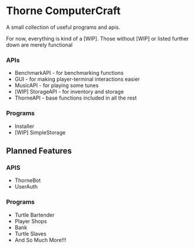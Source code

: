 # Thorne ComputerCraft
A small collection of useful programs and apis.

For now, everything is kind of a [WIP].
Those without [WIP] or listed further down are merely functional

### APIs
+ BenchmarkAPI - for benchmarking functions
+ GUI - for making player-terminal interactions easier
+ MusicAPI - for playing some tunes
+ [WIP] StorageAPI - for inventory and storage
+ ThorneAPI - base functions included in all the rest

### Programs
+ Installer
+ [WIP] SimpleStorage

## Planned Features

### APIS
+ ThorneBot
+ UserAuth

### Programs
+ Turtle Bartender
+ Player Shops
+ Bank
+ Turtle Slaves
+ And So Much More!!!